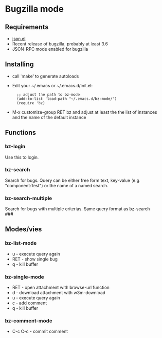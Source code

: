 # Bugzilla mode #

## Requirements ##
* [json.el](http://cvs.savannah.gnu.org/viewvc/*checkout*/emacs/lisp/json.el?root=emacs)
* Recent release of bugzilla, probably at least 3.6
* JSON-RPC mode enabled for bugzilla

## Installing ##
* call 'make' to generate autoloads
* Edit your ~/.emacs or ~/.emacs.d/init.el:

        ;; adjust the path to bz-mode
        (add-to-list 'load-path "~/.emacs.d/bz-mode/")
        (require 'bz)

* M-x customize-group RET bz and adjust at least the the list of instances and the name of the default instance

## Functions ##
### bz-login ###
Use this to login.
### bz-search ###
Search for bugs. Query can be either free form text, key-value (e.g. "component:Test") or the name of a named search.
### bz-search-multiple ###
Search for bugs with multiple criterias. Same query format as bz-search ###

## Modes/vies ##
### bz-list-mode ###
* u - execute query again
* RET - show single bug
* q - kill buffer
### bz-single-mode ###
* RET - open attachment with browse-url function
* d - download attachment with w3m-download
* u - execute query again
* c - add comment
* q - kill buffer
### bz-comment-mode ###
* C-c C-c - commit comment
